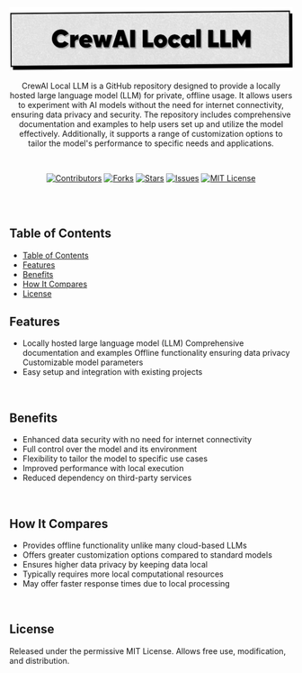 <p align="center">
   <img src="https://raw.githubusercontent.com/harehimself/crewai-local-llm/master/crewai-local-llm.png">
</p>

<p align="center">
   CrewAI Local LLM is a GitHub repository designed to provide a locally hosted large language model (LLM) for private, offline usage. It allows users to experiment with AI models without the need for internet connectivity, ensuring data privacy and security. The repository includes comprehensive documentation and examples to help users set up and utilize the model effectively. Additionally, it supports a range of customization options to tailor the model's performance to specific needs and applications.
</p>
<br>

<p align="center">
  <a href="https://github.com/harehimself/crewai-local-llm/graphs/contributors">
    <img src="https://img.shields.io/github/contributors/harehimself/crewai-local-llm" alt="Contributors"></a>
  <a href="https://github.com/harehimself/crewai-local-llm/network/members">
    <img src="https://img.shields.io/github/forks/harehimself/crewai-local-llm" alt="Forks"></a>
  <a href="https://github.com/harehimself/crewai-local-llm/stargazers">
    <img src="https://img.shields.io/github/stars/harehimself/crewai-local-llm" alt="Stars"></a>
  <a href="https://github.com/harehimself/crewai-local-llm/issues">
    <img src="https://img.shields.io/github/issues/harehimself/crewai-local-llm" alt="Issues"></a>
  <a href="https://github.com/harehimself/crewai-local-llm/blob/main/LICENSE">
    <img src="https://img.shields.io/github/license/harehimself/crewai-local-llm" alt="MIT License"></a>
</p>

<br><br>

## Table of Contents
- [Table of Contents](#table-of-contents)
- [Features](#features)
- [Benefits](#benefits)
- [How It Compares](#how-it-compares)
- [License](#license)

## Features
- Locally hosted large language model (LLM)
Comprehensive documentation and examples
Offline functionality ensuring data privacy
Customizable model parameters
- Easy setup and integration with existing projects
<br>

## Benefits
- Enhanced data security with no need for internet connectivity
- Full control over the model and its environment
- Flexibility to tailor the model to specific use cases
- Improved performance with local execution
- Reduced dependency on third-party services
<br>

## How It Compares
- Provides offline functionality unlike many cloud-based LLMs
- Offers greater customization options compared to standard models
- Ensures higher data privacy by keeping data local
- Typically requires more local computational resources
- May offer faster response times due to local processing
<br>

## License
Released under the permissive MIT License. Allows free use, modification, and distribution.
